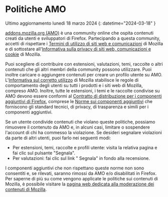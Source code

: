 # Politiche AMO

Ultimo aggiornamento lunedì 18 marzo 2024
{: datetime="2024-03-18" }

[addons.mozilla.org (AMO)](https://addons.mozilla.org/) è una community online che ospita contenuti creati da utenti e sviluppatori di Firefox. Partecipando a questa community, accetti di rispettare i [Termini di utilizzo di siti web e comunicazioni](https://www.mozilla.org/about/legal/terms/mozilla/) di Mozilla e di sottostare all'[Informativa sulla privacy di siti web, comunicazioni e cookie](https://www.mozilla.org/privacy/websites/) di Mozilla.

Puoi scegliere di contribuire con estensioni, valutazioni, temi, raccolte o altri contenuti che gli altri membri della community possono utilizzare. Puoi inoltre caricare o aggiungere contenuti per creare un profilo utente su AMO.  L'[Informativa sul corretto utilizzo](https://www.mozilla.org/about/legal/acceptable-use/) di Mozilla stabilisce le regole di comportamento degli utenti su tutti i prodotti e i siti web di Mozilla, compreso AMO. Inoltre, tutte le estensioni, i temi e le raccolte condivise su AMO devono essere conformi al [Contratto di distribuzione per i componenti aggiuntivi di Firefox](https://extensionworkshop.com/documentation/publish/firefox-add-on-distribution-agreement/), comprese le [Norme sui componenti aggiuntivi](https://extensionworkshop.com/documentation/publish/add-on-policies/) che forniscono gli standard tecnici, di privacy, di trasparenza e simili per i componenti aggiuntivi.

Se un utente condivide contenuti che violano queste politiche, possiamo rimuovere il contenuto da AMO e, in alcuni casi, limitare o sospendere l'account di chi ha commesso la violazione. Se desideri segnalare violazioni da parte di altri utenti, puoi farlo nei seguenti modi:

- Per estensioni, temi, raccolte e profili utente: visita la relativa pagina e fai clic sul pulsante "Segnala".
- Per valutazioni: fai clic sul link " Segnala" in fondo alla recensione.

I componenti aggiuntivi che non rispettano queste norme non sono consentiti e, se rilevati, saranno rimossi da AMO e/o disabilitati in Firefox. Per saperne di più su come vengono applicate le politiche sui contenuti di Mozilla, è possibile visitare la [pagina web dedicata alla moderazione dei contenuti di Mozilla](https://www.mozilla.org/about/legal/content-moderation).
